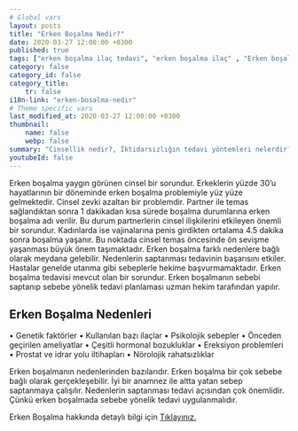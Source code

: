 ```yaml
---
# Global vars
layout: posts
title: "Erken Boşalma Nedir?"
date: 2020-03-27 12:00:00 +0300
published: true
tags: ["erken boşalma ilaç tedavi", "erken boşalma ilaç" , "Erken boşalma", "Erken boşalma tedavisi", "erken boşalma sebepleri", "erken boşalma nedeni", "erken boşalma çözüm", "erken boşalma hakkında" , "erken boşalma nedir" , "erken boşalma ilaçsız tedavi" , "erken boşalma stop start" , "erken boşalma kegel egzersizi" , "erken boşalma nasıl"]
category: false
category_id: false
category_title:
    tr: false
i18n-link: "erken-bosalma-nedir"
# Theme specific vars
last_modified_at: 2020-03-27 12:00:00 +0300
thumbnail:
    name: false
    webp: false
summary: "Cinsellik nedir?, İktidarsızlığın tedavi yöntemleri nelerdir? , Cinsel arzu nedir? , Penis nasıl sertleşir? , Penisin sertleşme sorunları, Sertleşme sorunlarının tedavileri, İktidarsızlık tedavileri; ilaçla tedavi, mutluluk çubuğu (penil protez). Erken boşalma ve Erken boşalma tedavisi, erken boşalma sebepleri, erken boşalma neden olur, erken boşalma sebepleri, erken boşalma çözümü, erken boşalma hakkında"
youtubeId: false
---
```






Erken boşalma yaygın görünen cinsel bir sorundur. Erkeklerin yüzde 30’u hayatlarının bir döneminde erken boşalma problemiyle yüz yüze gelmektedir. Cinsel zevki azaltan bir problemdir. Partner ile temas sağlandıktan sonra 1 dakikadan kısa sürede boşalma durumlarına erken boşalma adı verilir. Bu durum partnerlerin cinsel ilişkilerini etkileyen önemli bir sorundur. Kadınlarda ise vajinalarına penis girdikten ortalama 4.5 dakika sonra boşalma yaşanır. Bu noktada cinsel temas öncesinde ön sevişme yaşanması büyük önem taşımaktadır. Erken boşalma farklı nedenlere bağlı olarak meydana gelebilir. Nedenlerin saptanması tedavinin başarısını etkiler. Hastalar genelde utanma gibi sebeplerle hekime başvurmamaktadır. Erken boşalma tedavisi mevcut olan bir sorundur. Erken boşalmanın sebebi saptanıp sebebe yönelik tedavi planlaması uzman hekim tarafından yapılır.

## Erken Boşalma Nedenleri

•	Genetik faktörler
•	Kullanılan bazı ilaçlar
•	Psikolojik sebepler
•	Önceden geçirilen ameliyatlar
•	Çeşitli hormonal bozukluklar
•	Ereksiyon problemleri
•	Prostat ve idrar yolu iltihapları
•	Nörolojik rahatsızlıklar

Erken boşalmanın nedenlerinden bazılarıdır. Erken boşalma bir çok sebebe bağlı olarak gerçekleşebilir. İyi bir anamnez ile altta yatan sebep saptanmaya çalışılır. Nedenlerin saptanması tedavi açısından çok önemlidir. Çünkü erken boşalmada sebebe yönelik tedavi uygulanmalıdır.


Erken Boşalma hakkında detaylı bilgi için [Tıklayınız.](https://www.onoluroloji.com/erken-bosalma)
